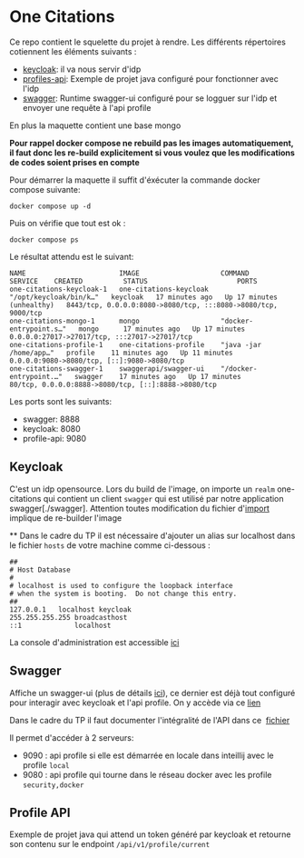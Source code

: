 # One Citations

Ce repo contient le squelette du projet à rendre. Les différents répertoires cotiennent les éléments suivants : 
* [keycloak](./keycloak): il va nous servir d'idp
* [profiles-api](./profiles-api): Exemple de projet java configuré pour fonctionner avec l'idp
* [swagger](./swagger): Runtime swagger-ui configuré pour se logguer sur l'idp et envoyer une requête à l'api profile

En plus la maquette contient une base mongo

**Pour rappel docker compose ne rebuild pas les images automatiquement, il faut donc les re-build explicitement si vous voulez que les modifications de codes soient prises en compte**

Pour démarrer la maquette il suffit d'éxécuter la commande docker compose suivante:
```
docker compose up -d
```

Puis on vérifie que tout est ok :
```
docker compose ps
```

Le résultat attendu est le suivant:
```
NAME                       IMAGE                    COMMAND                  SERVICE    CREATED          STATUS                      PORTS
one-citations-keycloak-1   one-citations-keycloak   "/opt/keycloak/bin/k…"   keycloak   17 minutes ago   Up 17 minutes (unhealthy)   8443/tcp, 0.0.0.0:8080->8080/tcp, :::8080->8080/tcp, 9000/tcp
one-citations-mongo-1      mongo                    "docker-entrypoint.s…"   mongo      17 minutes ago   Up 17 minutes               0.0.0.0:27017->27017/tcp, :::27017->27017/tcp
one-citations-profile-1    one-citations-profile    "java -jar /home/app…"   profile    11 minutes ago   Up 11 minutes               0.0.0.0:9080->8080/tcp, [::]:9080->8080/tcp
one-citations-swagger-1    swaggerapi/swagger-ui    "/docker-entrypoint.…"   swagger    17 minutes ago   Up 17 minutes               80/tcp, 0.0.0.0:8888->8080/tcp, [::]:8888->8080/tcp
```

Les ports sont les suivants:
* swagger: 8888
* keycloak: 8080
* profile-api: 9080

## Keycloak
C'est un idp opensource.
Lors du build de l'image, on importe un `realm` one-citations qui contient un client `swagger` qui est utilisé par notre application swagger[./swagger].
Attention toutes modification du fichier d'[import](./keycloak/one-citations-realm.json) implique de re-builder l'image

** Dans le cadre du TP il est nécessaire d'ajouter un alias sur localhost dans le fichier `hosts` de votre machine comme ci-dessous :
```
##
# Host Database
#
# localhost is used to configure the loopback interface
# when the system is booting.  Do not change this entry.
##
127.0.0.1	localhost keycloak
255.255.255.255	broadcasthost
::1             localhost
```

La console d'administration est accessible [ici](http://keycloak:8080) 

## Swagger
Affiche un swagger-ui (plus de détails [ici](https://github.com/swagger-api/swagger-ui)), ce dernier est déjà tout configuré pour interagir avec keycloak et l'api profile. On y accède via ce [lien](http://localhost:8888)

Dans le cadre du TP il faut documenter l'intégralité de l'API dans ce  [fichier](./swagger/citations.yaml)

Il permet d'accéder à 2 serveurs:
* 9090 : api profile si elle est démarrée en locale dans inteillij avec le profile `local`
* 9080 : api profile qui tourne dans le réseau docker avec les profile `security,docker`

## Profile API
Exemple de projet java qui attend un token généré par keycloak et retourne son contenu sur le endpoint `/api/v1/profile/current`
